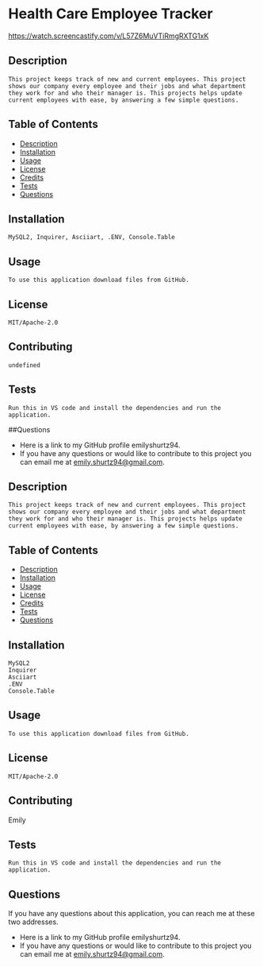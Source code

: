 # Health Care Employee Tracker

https://watch.screencastify.com/v/L57Z6MuVTiRmgRXTG1xK

## Description
    This project keeps track of new and current employees. This project shows our company every employee and their jobs and what department they work for and who their manager is. This projects helps update current employees with ease, by answering a few simple questions. 

## Table of Contents
- [Description](#description) 
- [Installation](#installation)
- [Usage](#usage)
- [License](#license)
- [Credits](#credits)
- [Tests](#tests)
- [Questions](#questions)


## Installation
    MySQL2, Inquirer, Asciiart, .ENV, Console.Table

## Usage
    To use this application download files from GitHub.

## License
    MIT/Apache-2.0

## Contributing
    undefined

## Tests
    Run this in VS code and install the dependencies and run the application.

##Questions

- Here is a link to my GitHub profile emilyshurtz94.
- If you have any questions or would like to contribute to this  project you can email me at emily.shurtz94@gmail.com.

## Description
    This project keeps track of new and current employees. This project shows our company every employee and their jobs and what department they work for and who their manager is. This projects helps update current employees with ease, by answering a few simple questions. 

## Table of Contents
- [Description](#description) 
- [Installation](#installation)
- [Usage](#usage)
- [License](#license)
- [Credits](#credits)
- [Tests](#tests)
- [Questions](#questions)


## Installation
    MySQL2
    Inquirer
    Asciiart
    .ENV
    Console.Table

## Usage
    To use this application download files from GitHub.

## License
    MIT/Apache-2.0

## Contributing
   Emily

## Tests
    Run this in VS code and install the dependencies and run the application.

## Questions
If you have any questions about this application, you can reach me at these two addresses. 

- Here is a link to my GitHub profile emilyshurtz94.
- If you have any questions or would like to contribute to this  project you can email me at emily.shurtz94@gmail.com.
